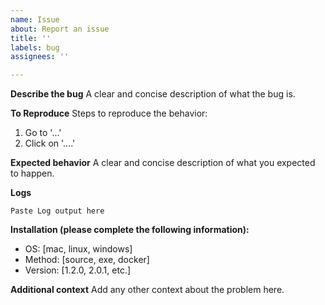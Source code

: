 ```yaml
---
name: Issue
about: Report an issue
title: ''
labels: bug
assignees: ''

---
```


**Describe the bug**
A clear and concise description of what the bug is.

**To Reproduce**
Steps to reproduce the behavior:
1. Go to '...'
2. Click on '....'

**Expected behavior**
A clear and concise description of what you expected to happen.

**Logs**
```
Paste Log output here
```

**Installation (please complete the following information):**
 - OS: [mac, linux, windows]
 - Method: [source, exe, docker]
 - Version: [1.2.0, 2.0.1, etc.]

**Additional context**
Add any other context about the problem here.
